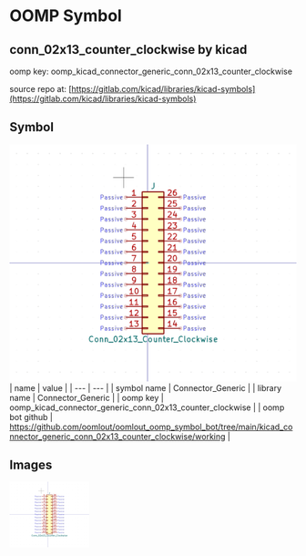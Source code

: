 # OOMP Symbol  
## conn_02x13_counter_clockwise  by kicad  
  
oomp key: oomp_kicad_connector_generic_conn_02x13_counter_clockwise  
  
source repo at: [https://gitlab.com/kicad/libraries/kicad-symbols](https://gitlab.com/kicad/libraries/kicad-symbols)  
## Symbol  
  
[![working.png](working_600.png)](working.png)  
| name | value | 
| --- | --- | 
| symbol name | Connector_Generic | 
| library name | Connector_Generic | 
| oomp key | oomp_kicad_connector_generic_conn_02x13_counter_clockwise | 
| oomp bot github | https://github.com/oomlout/oomlout_oomp_symbol_bot/tree/main/kicad_connector_generic_conn_02x13_counter_clockwise/working | 
## Images  
  
[![working.png](working_140.png)](working.png)  
